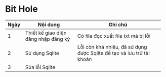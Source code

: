 # Bit Hole

| Ngày    | Nội dung      | Ghi chú|
|--|-|--|
| 1      | Thiết kế giao diện đăng nhập đăng ký      |Có file đọc xuất file txt mà bị lỗi
|2|Sử dụng Sqlite|Lỗi còn khá nhiêu, đã sử dụng được Sqlite để tạo và lưu trữ tài khoản|
|3|Sửa lỗi Sqlite|
